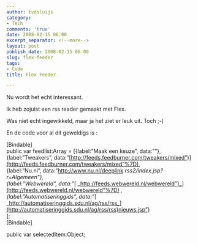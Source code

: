 ```yaml
---
author: tvdsluijs
category:
- Tech
comments: 'true'
date: 2008-02-15 06:00
excerpt_separator: <!--more-->
layout: post
publish_date: 2008-02-15 06:00
slug: flex-feeder
tags:
- Code
title: Flex Feeder

---
```

Nu wordt het echt interessant.  
  
Ik heb zojuist een rss reader gemaakt met Flex.  
  
Was niet echt ingewikkeld, maar ja het ziet er leuk uit. Toch ;-)  
  
  
  
En de code voor al dit geweldigs is :  
  
  
  
  
  
  
[Bindable]  
public var feedlist:Array = [{label:”Maak een keuze”, data:”“},  
{label:”Tweakers”,
data:”[http://feeds.feedburner.com/tweakers/mixed”}](http://feeds.feedburner.com/tweakers/mixed”%7D),  
{label:”Nu.nl”, data:”<http://www.nu.nl/deeplink>
_rss2/index.jsp?r=Algemeen”},  
{label:”Webwereld”, data:”_[
_http://feeds.webwereld.nl/webwereld”}_](http://feeds.webwereld.nl/webwereld”%7D)
_,  
{label:”Automatiseringgids”, data:”_[
_http://automatiseringgids.sdu.nl/ag/rss/rss_](http://automatiseringgids.sdu.nl/ag/rss/rss)nieuws.jsp”}  
];  
[Bindable]  
  
public var selectedItem:Object;

